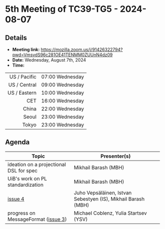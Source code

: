 # 5th Meeting of TC39-TG5 - 2024-08-07

## Details
- **Meeting link:** https://mozilla.zoom.us/j/91426322794?pwd=VmsvdS96c281OE41TENMM0ZUUnN4dz09
- **Date:** Wednesday, August 7th, 2024
- **Time:**
  
|              |                 |
| -----------: | --------------- |
| US / Pacific | 07:00 Wednesday |
| US / Central | 09:00 Wednesday |
| US / Eastern | 10:00 Wednesday |
|          CET | 16:00 Wednesday |
|        China | 22:00 Wednesday |
|        Seoul | 23:00 Wednesday  |
|        Tokyo | 23:00 Wednesday  |



## Agenda
|Topic|Presenter(s)|
|-----|------------|
|ideation on a projectional DSL for spec|Mikhail Barash (MBH)|
|UiB's work on PL standardization|Mikhail Barash (MBH)|
|[issue 4](https://github.com/tc39/tg5/issues/4)|Juho Vepsäläinen, Istvan Sebestyen (IS), Mikhail Barash (MBH)|
|progress on MessageFormat ([issue 3](https://github.com/tc39/tg5/issues/3))|Michael Coblenz, Yulia Startsev (YSV)|
